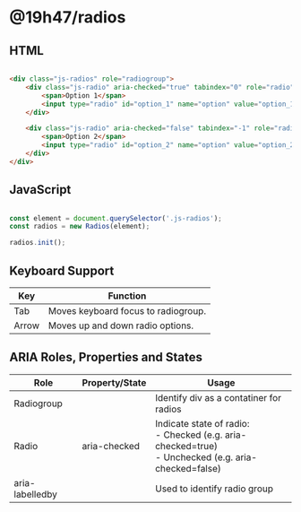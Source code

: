 # @19h47/radios

## HTML

```html

<div class="js-radios" role="radiogroup">
	<div class="js-radio" aria-checked="true" tabindex="0" role="radio">
		<span>Option 1</span>
		<input type="radio" id="option_1" name="option" value="option_1" checked style="display: none;">
	</div>

	<div class="js-radio" aria-checked="false" tabindex="-1" role="radio">
		<span>Option 2</span>
		<input type="radio" id="option_2" name="option" value="option_2" style="display: none;">
	</div>
</div>

```

## JavaScript

```javascript

const element = document.querySelector('.js-radios');
const radios = new Radios(element);

radios.init();

```

## Keyboard Support

| Key   | Function                            |
| ----- | ----------------------------------- |
| Tab   | Moves keyboard focus to radiogroup. |
| Arrow | Moves up and down radio options.    |

## ARIA Roles, Properties and States

| Role            | Property/State | Usage                                      |
| --------------- | -------------- | ------------------------------------------ |
| Radiogroup      |                | Identify div as a contatiner for radios    |
| Radio           | aria-checked   | Indicate state of radio:<br>- Checked (e.g. aria-checked=true)<br>- Unchecked (e.g. aria-checked=false) |
| aria-labelledby |                | Used to identify radio group               |
